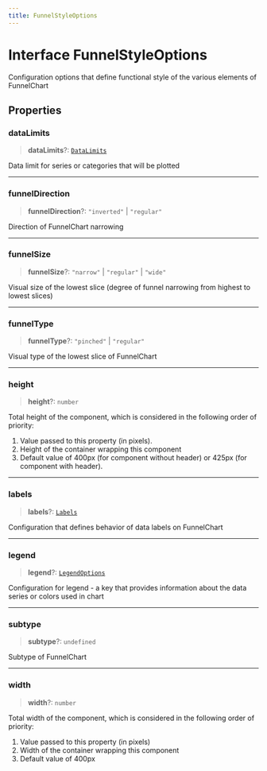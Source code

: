 ```yaml
---
title: FunnelStyleOptions
---
```


# Interface FunnelStyleOptions

Configuration options that define functional style of the various elements of FunnelChart

## Properties

### dataLimits

> **dataLimits**?: [`DataLimits`](interface.DataLimits.md)

Data limit for series or categories that will be plotted

***

### funnelDirection

> **funnelDirection**?: `"inverted"` \| `"regular"`

Direction of FunnelChart narrowing

***

### funnelSize

> **funnelSize**?: `"narrow"` \| `"regular"` \| `"wide"`

Visual size of the lowest slice (degree of funnel narrowing from highest to lowest slices)

***

### funnelType

> **funnelType**?: `"pinched"` \| `"regular"`

Visual type of the lowest slice of FunnelChart

***

### height

> **height**?: `number`

Total height of the component, which is considered in the following order of priority:

1. Value passed to this property (in pixels).
2. Height of the container wrapping this component
3. Default value of 400px (for component without header) or 425px (for component with header).

***

### labels

> **labels**?: [`Labels`](../type-aliases/type-alias.Labels.md)

Configuration that defines behavior of data labels on FunnelChart

***

### legend

> **legend**?: [`LegendOptions`](../../sdk-ui/type-aliases/type-alias.LegendOptions.md)

Configuration for legend - a key that provides information about the data series or colors used in chart

***

### subtype

> **subtype**?: `undefined`

Subtype of FunnelChart

***

### width

> **width**?: `number`

Total width of the component, which is considered in the following order of priority:

1. Value passed to this property (in pixels)
2. Width of the container wrapping this component
3. Default value of 400px
